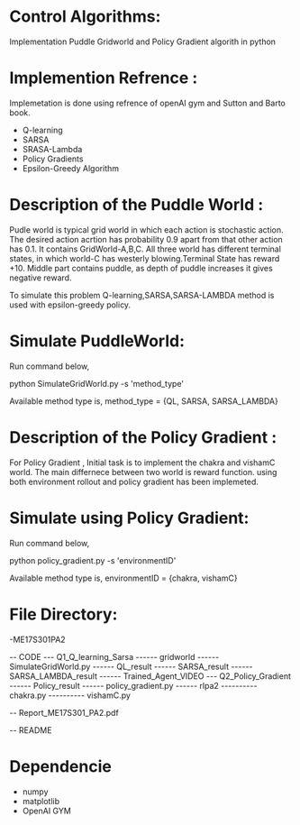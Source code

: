 # Control Algorithms:
Implementation Puddle Gridworld and Policy Gradient algorith in python

# Implemention Refrence :
Implemetation is done using refrence of openAI gym and Sutton and Barto book.
 
* Q-learning
* SARSA
* SRASA-Lambda
* Policy Gradients
* Epsilon-Greedy Algorithm

# Description of the Puddle World :
Pudle world is typical grid world in which each action is stochastic action. The desired action acrtion has probability 0.9 apart from that other action has 0.1. It contains GridWorld-A,B,C.  All three world has different terminal states, in which world-C has westerly blowing.Terminal State has reward +10. Middle part contains puddle, as depth of puddle increases it gives negative reward.

To simulate this problem Q-learning,SARSA,SARSA-LAMBDA method is used with epsilon-greedy policy.

# Simulate PuddleWorld:
Run command below,

python SimulateGridWorld.py -s 'method_type'

Available method type is,
method_type = {QL, SARSA, SARSA_LAMBDA}



# Description of the Policy Gradient :
For Policy Gradient , Initial task is to implement the chakra and vishamC world. The main differnece between two world is reward function. using both environment rollout and policy gradient has been implemeted.

# Simulate using Policy Gradient:
Run command below,

python policy_gradient.py -s 'environmentID'

Available method type is,
environmentID = {chakra, vishamC}
# File Directory:
-ME17S301PA2

-- CODE
--- Q1_Q_learning_Sarsa
------ gridworld
------ SimulateGridWorld.py
------ QL_result
------ SARSA_result
------ SARSA_LAMBDA_result
------ Trained_Agent_VIDEO
--- Q2_Policy_Gradient
------ Policy_result
------ policy_gradient.py
------ rlpa2
---------- chakra.py
---------- vishamC.py


-- Report_ME17S301_PA2.pdf

-- README
# Dependencie

* numpy
* matplotlib
* OpenAI GYM



